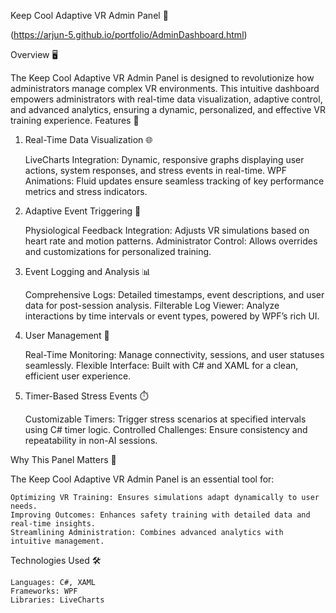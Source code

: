 Keep Cool Adaptive VR Admin Panel 🌟

(https://arjun-5.github.io/portfolio/AdminDashboard.html)

Overview 🖥️

The Keep Cool Adaptive VR Admin Panel is designed to revolutionize how administrators manage complex VR environments. This intuitive dashboard empowers administrators with real-time data visualization, adaptive control, and advanced analytics, ensuring a dynamic, personalized, and effective VR training experience.
Features 🚀
1. Real-Time Data Visualization 🌐

    LiveCharts Integration: Dynamic, responsive graphs displaying user actions, system responses, and stress events in real-time.
    WPF Animations: Fluid updates ensure seamless tracking of key performance metrics and stress indicators.

2. Adaptive Event Triggering 🎯

    Physiological Feedback Integration: Adjusts VR simulations based on heart rate and motion patterns.
    Administrator Control: Allows overrides and customizations for personalized training.

3. Event Logging and Analysis 📊

    Comprehensive Logs: Detailed timestamps, event descriptions, and user data for post-session analysis.
    Filterable Log Viewer: Analyze interactions by time intervals or event types, powered by WPF’s rich UI.

4. User Management 👥

    Real-Time Monitoring: Manage connectivity, sessions, and user statuses seamlessly.
    Flexible Interface: Built with C# and XAML for a clean, efficient user experience.

5. Timer-Based Stress Events ⏱️

    Customizable Timers: Trigger stress scenarios at specified intervals using C# timer logic.
    Controlled Challenges: Ensure consistency and repeatability in non-AI sessions.

Why This Panel Matters 🌟

The Keep Cool Adaptive VR Admin Panel is an essential tool for:

    Optimizing VR Training: Ensures simulations adapt dynamically to user needs.
    Improving Outcomes: Enhances safety training with detailed data and real-time insights.
    Streamlining Administration: Combines advanced analytics with intuitive management.

Technologies Used 🛠️

    Languages: C#, XAML
    Frameworks: WPF
    Libraries: LiveCharts
